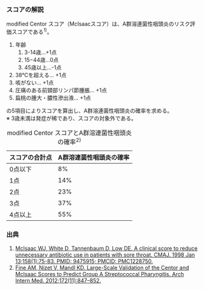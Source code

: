 ### スコアの解説
modified Centor スコア（McIsaacスコア）は、A群溶連菌性咽頭炎のリスク評価スコアである<sup>1)</sup>。

1. 年齢  
   1. 3-14歳…+1点
   2. 15−44歳…0点
   3. 45歳以上…-1点
2. 38℃を超える… +1点
3. 咳がない… +1点
4. 圧痛のある前頸部リンパ節腫脹… +1点
5. 扁桃の腫大・膿性滲出液… +1点

の5項目によりスコアを算出し、A群溶連菌性咽頭炎の確率を求める。  
※ 3歳未満は発症が稀であり、スコアの対象外である。

<table>
  <caption>
    modified Centor スコアとA群溶連菌性咽頭炎の確率<sup>2)</sup>
  </caption>
  <thead>
    <tr>
      <th>スコアの合計点</th>
      <th>A群溶連菌性咽頭炎の確率</th>
    </tr>
  </thead>
  <tbody>
    <tr>
      <td>0点以下</td>
      <td>8%</td>
    </tr>
    <tr>
      <td>1点</td>
      <td>14%</td>
    </tr>
    <tr>
      <td>2点</td>
      <td>23%</td>
    </tr>
    <tr>
      <td>3点</td>
      <td>37%</td>
    </tr>
    <tr>
      <td>4点以上</td>
      <td>55%</td>
    </tr>
  </tbody>
</table>

### 出典

1. [McIsaac WJ, White D, Tannenbaum D, Low DE. A clinical score to reduce unnecessary antibiotic use in patients with sore throat. CMAJ. 1998 Jan 13;158(1):75-83. PMID: 9475915; PMCID: PMC1228750.](https://pubmed.ncbi.nlm.nih.gov/9475915/)
2. [Fine AM, Nizet V, Mandl KD. Large-Scale Validation of the Centor and McIsaac Scores to Predict Group A Streptococcal Pharyngitis. Arch Intern Med. 2012;172(11):847–852.](https://www.ncbi.nlm.nih.gov/pmc/articles/PMC3627733/)